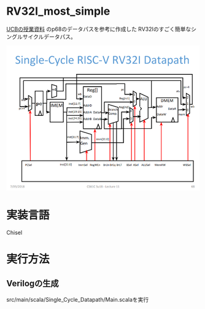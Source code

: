 # RV32I_most_simple

[UCBの授業資料](https://inst.eecs.berkeley.edu/~cs61c/resources/su18_lec/Lecture11.pdf) のp68のデータパスを参考に作成した
RV32Iのすごく簡単なシングルサイクルデータパス。

![](.README_images/5fc62b4e.png)

# 実装言語

Chisel

# 実行方法

## Verilogの生成

src/main/scala/Single_Cycle_Datapath/Main.scalaを実行